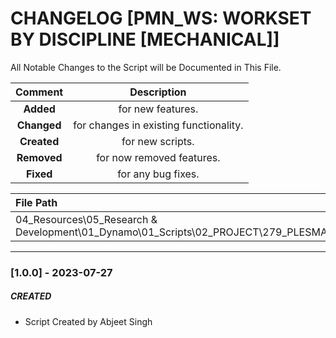 # CHANGELOG [PMN_WS: WORKSET BY DISCIPLINE [MECHANICAL]]
All Notable Changes to the Script will be Documented in This File.

| Comment | Description |
| :--: | :--: |
| **Added**  | for new features. |
|**Changed** |for changes in existing functionality. |
|**Created** | for new scripts. |
|**Removed** |for now removed features. |
|**Fixed** |for any bug fixes. |

| File Path | 
| :-- |
|04_Resources\05_Research & Development\01_Dynamo\01_Scripts\02_PROJECT\279_PLESMANLAAN\WORKSET|
------------------------------------------------------------------

### [1.0.0] - 2023-07-27
##### CREATED
- Script Created by Abjeet Singh